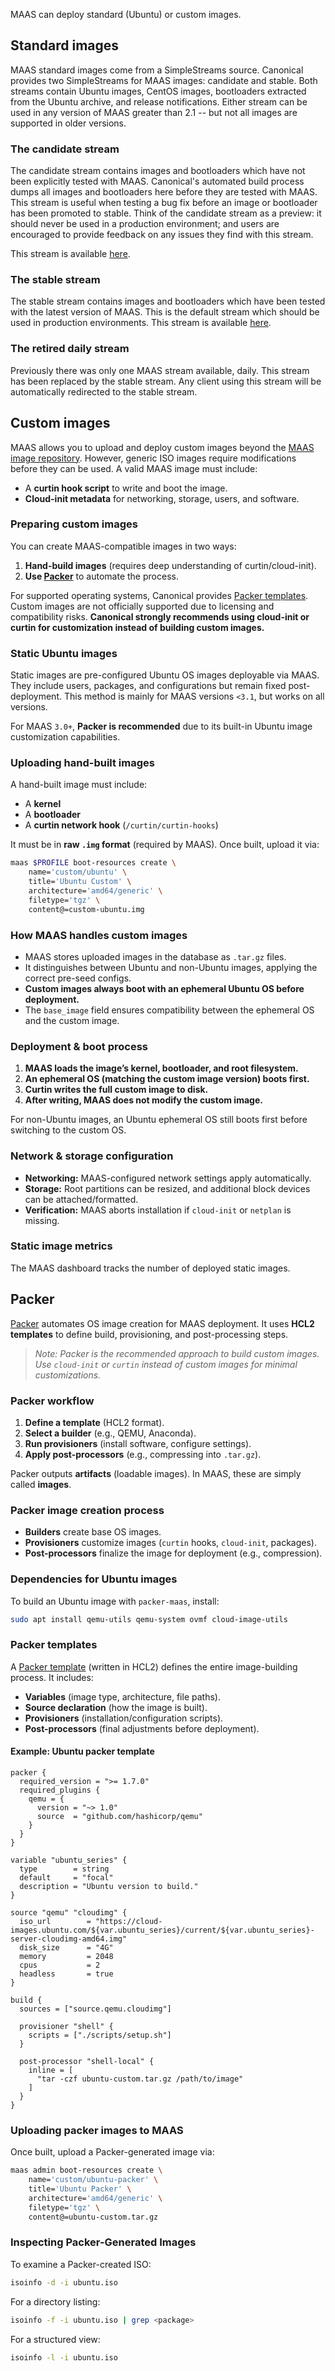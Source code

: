 MAAS can deploy standard (Ubuntu) or custom images.

## Standard images

MAAS standard images come from a SimpleStreams source. Canonical provides two SimpleStreams for MAAS images: candidate and stable. Both streams contain Ubuntu images, CentOS images, bootloaders extracted from the Ubuntu archive, and release notifications. Either stream can be used in any version of MAAS greater than 2.1 -- but not all images are supported in older versions.

### The candidate stream

The candidate stream contains images and bootloaders which have not been explicitly tested with MAAS. Canonical's automated build process dumps all images and bootloaders here before they are tested with MAAS. This stream is useful when testing a bug fix before an image or bootloader has been promoted to stable. Think of the candidate stream as a preview: it should never be used in a production environment; and users are encouraged to provide feedback on any issues they find with this stream.

This stream is available [here](http://images.maas.io/ephemeral-v3/candidate).

### The stable stream

The stable stream contains images and bootloaders which have been tested with the latest version of MAAS. This is the default stream which should be used in production environments.  This stream is available [here](http://images.maas.io/ephemeral-v3/stable).

### The retired daily stream

Previously there was only one MAAS stream available, daily. This stream has been replaced by the stable stream. Any client using this stream will be automatically redirected to the stable stream.

## Custom images

MAAS allows you to upload and deploy custom images beyond the [MAAS image repository](http://images.maas.io). However, generic ISO images require modifications before they can be used. A valid MAAS image must include:  

- A **curtin hook script** to write and boot the image.  
- **Cloud-init metadata** for networking, storage, users, and software.  

### Preparing custom images  

You can create MAAS-compatible images in two ways:  

1. **Hand-build images** (requires deep understanding of curtin/cloud-init).  
2. **Use [Packer](https://www.packer.io)** to automate the process.  

For supported operating systems, Canonical provides [Packer templates](https://github.com/canonical/packer-maas). Custom images are not officially supported due to licensing and compatibility risks. **Canonical strongly recommends using cloud-init or curtin for customization instead of building custom images.**  

### Static Ubuntu images  

Static images are pre-configured Ubuntu OS images deployable via MAAS. They include users, packages, and configurations but remain fixed post-deployment. This method is mainly for MAAS versions `<3.1`, but works on all versions.  

For MAAS `3.0+`, **Packer is recommended** due to its built-in Ubuntu image customization capabilities.  

### Uploading hand-built images  

A hand-built image must include:  

- A **kernel**  
- A **bootloader**  
- A **curtin network hook** (`/curtin/curtin-hooks`)  

It must be in **raw `.img` format** (required by MAAS). Once built, upload it via:  

```bash
maas $PROFILE boot-resources create \
    name='custom/ubuntu' \
    title='Ubuntu Custom' \
    architecture='amd64/generic' \
    filetype='tgz' \
    content@=custom-ubuntu.img
```

### How MAAS handles custom images  

- MAAS stores uploaded images in the database as `.tar.gz` files.  
- It distinguishes between Ubuntu and non-Ubuntu images, applying the correct pre-seed configs.  
- **Custom images always boot with an ephemeral Ubuntu OS before deployment.**  
- The `base_image` field ensures compatibility between the ephemeral OS and the custom image.  

### Deployment & boot process  

1. **MAAS loads the image’s kernel, bootloader, and root filesystem.**  
2. **An ephemeral OS (matching the custom image version) boots first.**  
3. **Curtin writes the full custom image to disk.**  
4. **After writing, MAAS does not modify the custom image.**  

For non-Ubuntu images, an Ubuntu ephemeral OS still boots first before switching to the custom OS.  

### Network & storage configuration  

- **Networking:** MAAS-configured network settings apply automatically.  
- **Storage:** Root partitions can be resized, and additional block devices can be attached/formatted.  
- **Verification:** MAAS aborts installation if `cloud-init` or `netplan` is missing.  

### Static image metrics  

The MAAS dashboard tracks the number of deployed static images.  

## Packer  

[Packer](https://www.packer.io/docs) automates OS image creation for MAAS deployment. It uses **HCL2 templates** to define build, provisioning, and post-processing steps.  

> *Note: Packer is the recommended approach to build custom images. Use `cloud-init` or `curtin` instead of custom images for minimal customizations.*
### Packer workflow  

1. **Define a template** (HCL2 format).  
2. **Select a builder** (e.g., QEMU, Anaconda).  
3. **Run provisioners** (install software, configure settings).  
4. **Apply post-processors** (e.g., compressing into `.tar.gz`).  

Packer outputs **artifacts** (loadable images). In MAAS, these are simply called **images**.  

### Packer image creation process  

- **Builders** create base OS images.  
- **Provisioners** customize images (`curtin` hooks, `cloud-init`, packages).  
- **Post-processors** finalize the image for deployment (e.g., compression).  

### Dependencies for Ubuntu images  

To build an Ubuntu image with `packer-maas`, install:  

```bash
sudo apt install qemu-utils qemu-system ovmf cloud-image-utils
```

### Packer templates  

A [Packer template](https://www.packer.io/docs/templates) (written in HCL2) defines the entire image-building process. It includes:  

- **Variables** (image type, architecture, file paths).  
- **Source declaration** (how the image is built).  
- **Provisioners** (installation/configuration scripts).  
- **Post-processors** (final adjustments before deployment).  

#### Example: Ubuntu packer template  

```hcl
packer {
  required_version = ">= 1.7.0"
  required_plugins {
    qemu = {
      version = "~> 1.0"
      source  = "github.com/hashicorp/qemu"
    }
  }
}

variable "ubuntu_series" {
  type        = string
  default     = "focal"
  description = "Ubuntu version to build."
}

source "qemu" "cloudimg" {
  iso_url        = "https://cloud-images.ubuntu.com/${var.ubuntu_series}/current/${var.ubuntu_series}-server-cloudimg-amd64.img"
  disk_size      = "4G"
  memory         = 2048
  cpus           = 2
  headless       = true
}

build {
  sources = ["source.qemu.cloudimg"]

  provisioner "shell" {
    scripts = ["./scripts/setup.sh"]
  }

  post-processor "shell-local" {
    inline = [
      "tar -czf ubuntu-custom.tar.gz /path/to/image"
    ]
  }
}
```

### Uploading packer images to MAAS  

Once built, upload a Packer-generated image via:  

```bash
maas admin boot-resources create \
    name='custom/ubuntu-packer' \
    title='Ubuntu Packer' \
    architecture='amd64/generic' \
    filetype='tgz' \
    content@=ubuntu-custom.tar.gz
```

### Inspecting Packer-Generated Images  

To examine a Packer-created ISO:  

```bash
isoinfo -d -i ubuntu.iso
```

For a directory listing:  

```bash
isoinfo -f -i ubuntu.iso | grep <package>
```

For a structured view:  

```bash
isoinfo -l -i ubuntu.iso
```
